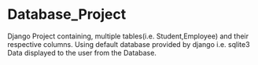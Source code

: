 # Database_Project
Django Project containing, multiple tables(i.e. Student,Employee) and their respective columns.
Using default database provided by django i.e. sqlite3
Data displayed to the user from the Database.
